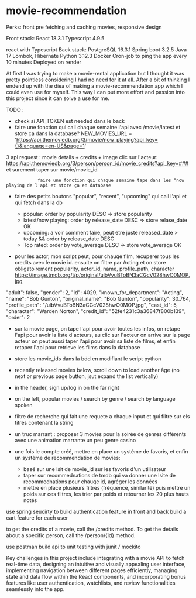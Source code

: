 # movie-recommendation

Perks: front pre fetching and caching movies, responsive design

Front stack:
React 18.3.1
Typescript 4.9.5

react with Typescript
Back stack:
PostgreSQL 16.3.1
Spring boot 3.2.5
Java 17
Lombok, Hibernate
Python 3.12.3
Docker
Cron-job to ping the app every 10 minutes
Deployed on render

At first I was trying to make a movie-rental application but I thought it was pretty pointless considering I had no need for it at all.
After a bit of thinking I endend up with the diea of making a movie-recommendation app which I could even use for myself.
This way I can put more effort and passion into this project since it can solve a use for me.

TODO :
- check si API_TOKEN est needed dans le back
- faire une fonction qui call chaque semaine l'api avec /movie/latest et store ça dans la database?
NEW_MOVIES_URL = 'https://api.themoviedb.org/3/movie/now_playing?api_key={}&language=en-US&page=1'

3 api request : movie details + credits + image
                clic sur l'acteur:  https://api.themoviedb.org/3/person/person_id/movie_credits?api_key=### et surement taper sur movie/movie_id

                faire une fonction qui chaque semaine tape dans les "now playing de l'api et store ça en database
                 
- faire des petits boutons "popular", "recent", "upcoming" qui call l'api et qui fetch dans la db
    * popular: order by popularity DESC => store popularity
    * latest/now playing: order by release_date DESC => store relase_date OK
    * upcoming: a voir comment faire, peut etre juste released_date > today && order by release_date DESC
    * Top rated: order by vote_average DESC => store vote_average OK

- pour les actor, mon script peut, pour chauqe film, recuperer tous les credits avec le movie id. ensuite
on filtre par Acting et on store obligatoirement popularity, actor_id, name, profile_path, character
https://image.tmdb.org/t/p/original/ulbVvuBToBN3aCGcV028hwO0MOP.jpg

"adult": false,
      "gender": 2,
      "id": 4029,
      "known_for_department": "Acting",
      "name": "Bob Gunton",
      "original_name": "Bob Gunton",
      "popularity": 30.764,
      "profile_path": "/ulbVvuBToBN3aCGcV028hwO0MOP.jpg",
      "cast_id": 5,
      "character": "Warden Norton",
      "credit_id": "52fe4231c3a36847f800b139",
      "order": 2


- sur la movie page, on tape l'api pour avoir toutes les infos, on retape l'api pour avoir la liste d'acteurs, au clic sur l'acteur on arrive sur la page acteur on peut aussi taper l'api pour avoir sa liste de films, et enfin retaper l'api pour retrieve les films dans la database

- store les movie_ids dans la bdd en modifiant le script python

- recently released movies below, scroll down to load another âge (no next or previous page button, jsut expand the list vertically)
- in the header, sign up/log in on the far right
- on the left, popular movies / search by genre / search by language spoken
- filtre de recherche qui fait une requete a chaque input  et qui filtre sur els titres contenant la string
- un truc marrant : proposer 3 movies pour la soirée de genres différents avec une animation marrante un peu genre casino
- une fois le compte créé, mettre en place un système de favoris, et enfin un système de recommendation de movies:
    * basé sur une lsit de movie_id sur les favoris d'un utilisateur
    * taper sur recommednations de tmdb qui va donner une lsite de recommednations pour chauqe id, agréger les données
    * mettre en place plusieurs filtres (fréquence, similarité) puis mettre un poids sur ces filtres, les trier par poids et retourner les 20 plus hauts notés

use spring seucirty to build authentication feature in front and back
build a cart feature for each user

to get the credits of a movie, call the /credits method. To get the details about a specific person, call the /person/{id} method.

use postman
build api 
to unit testing with junit / mockito



Key challenges in this project include integrating with a movie API to fetch real-time data, designing an intuitive and visually appealing user interface, implementing navigation between different pages efficiently, managing state and data flow within the React components, and incorporating bonus features like user authentication, watchlists, and review functionalities seamlessly into the app.
